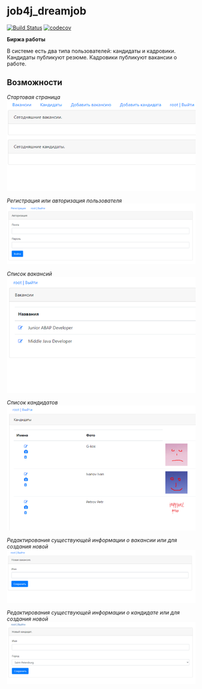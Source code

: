 # job4j_dreamjob

[![Build Status](https://travis-ci.org/romankhiropulos/job4j_dreamjob.svg?branch=main)](https://travis-ci.org/romankhiropulos/job4j_dreamjob)
[![codecov](https://codecov.io/gh/romankhiropulos/job4j_dreamjob/branch/main/graph/badge.svg)](https://codecov.io/gh/romankhiropulos/job4j_dreamjob)

**Биржа работы**

В системе есть два типа пользователей: кандидаты и кадровики.
<br>Кандидаты публикуют резюме.
Кадровики публикуют вакансии о работе.

## Возможности

*Стартовая страница* <br>
![alt text](src/main/webapp/images/start.png)

*Регистрация или авторизация пользователя* <br>
![alt text](src/main/webapp/images/regauthuser.png)

*Список вакансий* <br>
![alt text](src/main/webapp/images/posts.png)

*Список кандидатов* <br>
![alt text](src/main/webapp/images/candidates.png)

*Редактирования существующей информации о вакансии или для создания новой* <br>
![alt text](src/main/webapp/images/editpost.png)

*Редактирования существующей информации о кандидате или для создания новой* <br>
![alt text](src/main/webapp/images/editcandidate.png)

